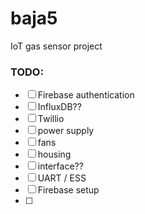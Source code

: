 # baja5
IoT gas sensor project

### TODO:
- [ ] Firebase authentication
- [ ] InfluxDB??
- [ ] Twillio
- [ ] power supply
- [ ] fans
- [ ] housing
- [ ] interface??
- [ ] UART / ESS
- [ ] Firebase setup
- [ ] 
